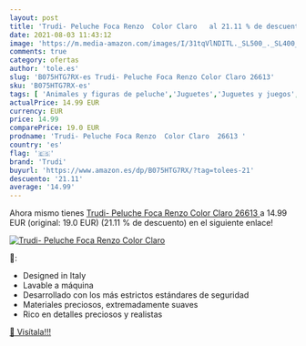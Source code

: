 ```yaml
---
layout: post
title: 'Trudi- Peluche Foca Renzo  Color Claro   al 21.11 % de descuento'
date: 2021-08-03 11:43:12
image: 'https://m.media-amazon.com/images/I/31tqVlNDITL._SL500_._SL400_.jpg'
comments: true
category: ofertas
author: 'tole.es'
slug: 'B075HTG7RX-es Trudi- Peluche Foca Renzo Color Claro 26613'
sku: 'B075HTG7RX-es'
tags: [ 'Animales y figuras de peluche','Juguetes','Juguetes y juegos','Peluches','peluche','trudi', ]
actualPrice: 14.99 EUR
currency: EUR
price: 14.99
comparePrice: 19.0 EUR
prodname: 'Trudi- Peluche Foca Renzo  Color Claro  26613 '
country: 'es'
flag: '🇪🇸'
brand: 'Trudi'
buyurl: 'https://www.amazon.es/dp/B075HTG7RX/?tag=tolees-21'
descuento: '21.11'
average: '14.99'
---
```


Ahora mismo tienes [Trudi- Peluche Foca Renzo  Color Claro  26613 ](https://www.amazon.es/dp/B075HTG7RX/?tag=tolees-21) a 14.99 EUR (original: 19.0 EUR) (21.11 %  de descuento) en el siguiente enlace!

[![Trudi- Peluche Foca Renzo  Color Claro  ](https://m.media-amazon.com/images/I/31tqVlNDITL._SL500_._SL400_.jpg)](https://www.amazon.es/dp/B075HTG7RX/?tag=tolees-21)

🔎:

- Designed in Italy
- Lavable a máquina
- Desarrollado con los más estrictos estándares de seguridad
- Materiales preciosos, extremadamente suaves
- Rico en detalles preciosos y realistas

[🛒 Visítala!!!](https://www.amazon.es/dp/B075HTG7RX/?tag=tolees-21)
